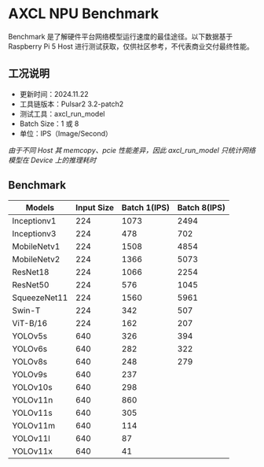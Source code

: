 # AXCL NPU Benchmark

Benchmark 是了解硬件平台网络模型运行速度的最佳途径。以下数据基于 Raspberry Pi 5 Host 进行测试获取，仅供社区参考，不代表商业交付最终性能。

## 工况说明

- 更新时间：2024.11.22
- 工具链版本：Pulsar2 3.2-patch2
- 测试工具：axcl_run_model
- Batch Size：1 或 8
- 单位：IPS（Image/Second）

*由于不同 Host 其 memcopy、pcie 性能差异，因此 axcl_run_model 只统计网络模型在 Device 上的推理耗时*

## Benchmark

| Models       | Input Size | Batch 1(IPS) | Batch 8(IPS) |
| ------------ | ---------- | ------------ | ------------ |
| Inceptionv1  | 224        | 1073         | 2494         |
| Inceptionv3  | 224        | 478          | 702          |
| MobileNetv1  | 224        | 1508         | 4854         |
| MobileNetv2  | 224        | 1366         | 5073         |
| ResNet18     | 224        | 1066         | 2254         |
| ResNet50     | 224        | 576          | 1045         |
| SqueezeNet11 | 224        | 1560         | 5961         |
| Swin-T       | 224        | 342          | 507          |
| ViT-B/16     | 224        | 162          | 207          |
| YOLOv5s      | 640        | 326          | 394          |
| YOLOv6s      | 640        | 282          | 322          |
| YOLOv8s      | 640        | 248          | 279          |
| YOLOv9s      | 640        | 237          |              |
| YOLOv10s     | 640        | 298          |              |
| YOLOv11n     | 640        | 860          |              |
| YOLOv11s     | 640        | 305          |              |
| YOLOv11m     | 640        | 114          |              |
| YOLOv11l     | 640        | 87           |              |
| YOLOv11x     | 640        | 41           |              |


